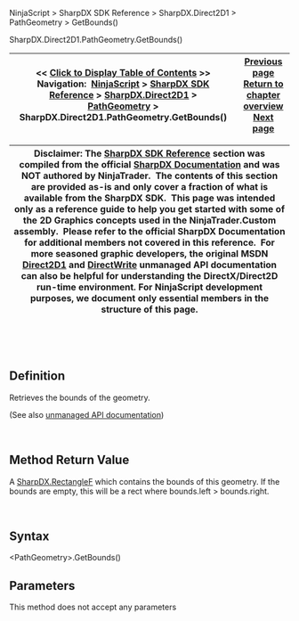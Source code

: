 ﻿


NinjaScript \> SharpDX SDK Reference \> SharpDX.Direct2D1 \> PathGeometry \> GetBounds()






















SharpDX.Direct2D1\.PathGeometry.GetBounds()







| \<\< [Click to Display Table of Contents](sharpdx_direct2d1_pathgeometry_getbounds.md) \>\> **Navigation:**     [NinjaScript](ninjascript.md) \> [SharpDX SDK Reference](sharpdx_sdk_reference.md) \> [SharpDX.Direct2D1](sharpdx_direct2d1.md) \> [PathGeometry](sharpdx_direct2d1_pathgeometry.md) \> SharpDX.Direct2D1\.PathGeometry.GetBounds() | [Previous page](sharpdx_direct2d1_pathgeometry_fillcontainspoint.md) [Return to chapter overview](sharpdx_direct2d1_pathgeometry.md) [Next page](sharpdx_direct2d1_pathgeometry_open.md) |
| --- | --- |













| Disclaimer: The [SharpDX SDK Reference](sharpdx_sdk_reference.md) section was compiled from the official [SharpDX Documentation](http://sharpdx.org/) and was NOT authored by NinjaTrader.  The contents of this section are provided as\-is and only cover a fraction of what is available from the SharpDX SDK.  This page was intended only as a reference guide to help you get started with some of the 2D Graphics concepts used in the NinjaTrader.Custom assembly.  Please refer to the official SharpDX Documentation for additional members not covered in this reference.  For more seasoned graphic developers, the original MSDN [Direct2D1](https://msdn.microsoft.com/en-us/library/windows/desktop/dd370990.aspx) and [DirectWrite](https://msdn.microsoft.com/en-us/library/windows/desktop/dd368038.aspx) unmanaged API documentation can also be helpful for understanding the DirectX/Direct2D run\-time environment. For NinjaScript development purposes, we document only essential members in the structure of this page. |
| --- |



 


 


## Definition


Retrieves the bounds of the geometry.


(See also [unmanaged API documentation](http://msdn.microsoft.com/en-us/library/dd742751.aspx))


 


## Method Return Value


A [SharpDX.RectangleF](sharpdx_rectanglef.md) which contains the bounds of this geometry. If the bounds are empty, this will be a rect where bounds.left \> bounds.right.


 


## Syntax


\<PathGeometry\>.GetBounds()


## Parameters


This method does not accept any parameters








